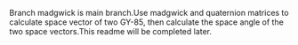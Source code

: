 Branch madgwick is main branch.Use madgwick and quaternion matrices to calculate space vector of two GY-85,
then calculate the space angle of the two space vectors.This readme will be completed later.